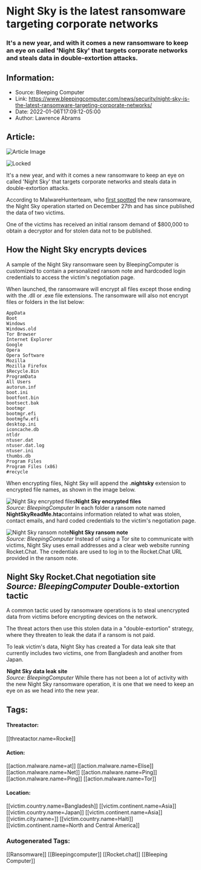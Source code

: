 # Night Sky is the latest ransomware targeting corporate networks
### It's a new year, and with it comes a new ransomware to keep an eye on called 'Night Sky' that targets corporate networks and steals data in double-extortion attacks.

## Information:
+ Source: Bleeping Computer
+ Link: https://www.bleepingcomputer.com/news/security/night-sky-is-the-latest-ransomware-targeting-corporate-networks/
+ Date: 2022-01-06T17:09:12-05:00
+ Author: Lawrence Abrams


## Article:
![Article Image](https://www.bleepstatic.com/content/hl-images/2020/09/24/padlock.jpg)

![Locked](https://www.bleepstatic.com/content/hl-images/2020/09/24/padlock.jpg)


It's a new year, and with it comes a new ransomware to keep an eye on called 'Night Sky' that targets corporate networks and steals data in double-extortion attacks.


According to MalwareHunterteam, who [first spotted](https://twitter.com/malwrhunterteam/status/1477381209147723788) the new ransomware, the Night Sky operation started on December 27th and has since published the data of two victims.


One of the victims has received an initial ransom demand of $800,000 to obtain a decryptor and for stolen data not to be published.


How the Night Sky encrypts devices
----------------------------------


A sample of the Night Sky ransomware seen by BleepingComputer is customized to contain a personalized ransom note and hardcoded login credentials to access the victim's negotiation page.


When launched, the ransomware will encrypt all files except those ending with the .dll or .exe file extensions. The ransomware will also not encrypt files or folders in the list below:



```
AppData
Boot
Windows
Windows.old
Tor Browser
Internet Explorer
Google
Opera
Opera Software
Mozilla
Mozilla Firefox
$Recycle.Bin
ProgramData
All Users
autorun.inf
boot.ini
bootfont.bin
bootsect.bak
bootmgr
bootmgr.efi
bootmgfw.efi
desktop.ini
iconcache.db
ntldr
ntuser.dat
ntuser.dat.log
ntuser.ini
thumbs.db
Program Files
Program Files (x86)
#recycle
```

When encrypting files, Night Sky will append the **.nightsky** extension to encrypted file names, as shown in the image below.



![Night Sky encrypted files](https://www.bleepstatic.com/images/news/ransomware/n/night-sky/encrypted-files.jpg)**Night Sky encrypted files**  
*Source: BleepingComputer*
In each folder a ransom note named **NightSkyReadMe.hta**contains information related to what was stolen, contact emails, and hard coded credentials to the victim's negotiation page.



![Night Sky ransom note](https://www.bleepstatic.com/images/news/ransomware/n/night-sky/ransom-note.jpg)**Night Sky ransom note**  
*Source: BleepingComputer*
Instead of using a Tor site to communicate with victims, Night Sky uses email addresses and a clear web website running Rocket.Chat. The credentials are used to log in to the Rocket.Chat URL provided in the ransom note.



![Night Sky Rocket.Chat negotiation site](data:image/gif;base64,R0lGODlhAQABAAAAACH5BAEKAAEALAAAAAABAAEAAAICTAEAOw==)**Night Sky Rocket.Chat negotiation site**  
*Source: BleepingComputer*
Double-extortion tactic
-----------------------


A common tactic used by ransomware operations is to steal unencrypted data from victims before encrypting devices on the network.


The threat actors then use this stolen data in a "double-extortion" strategy, where they threaten to leak the data if a ransom is not paid.


To leak victim's data, Night Sky has created a Tor data leak site that currently includes two victims, one from Bangladesh and another from Japan.



![Night Sky data leak site](data:image/gif;base64,R0lGODlhAQABAAAAACH5BAEKAAEALAAAAAABAAEAAAICTAEAOw==)**Night Sky data leak site**  
*Source: BleepingComputer*
While there has not been a lot of activity with the new Night Sky ransomware operation, it is one that we need to keep an eye on as we head into the new year.





## Tags:

#### Threatactor:
[[threatactor.name=Rocke]]

#### Action:
[[action.malware.name=at]] [[action.malware.name=Elise]] [[action.malware.name=Net]] [[action.malware.name=Ping]] [[action.malware.name=Ping]] [[action.malware.name=Tor]]

#### Location:
[[victim.country.name=Bangladesh]] [[victim.continent.name=Asia]] [[victim.country.name=Japan]] [[victim.continent.name=Asia]] [[victim.city.name=]] [[victim.country.name=Haiti]] [[victim.continent.name=North and Central America]]

### Autogenerated Tags:
[[Ransomware]] [[Bleepingcomputer]] [[Rocket.chat]] [[Bleeping Computer]]

